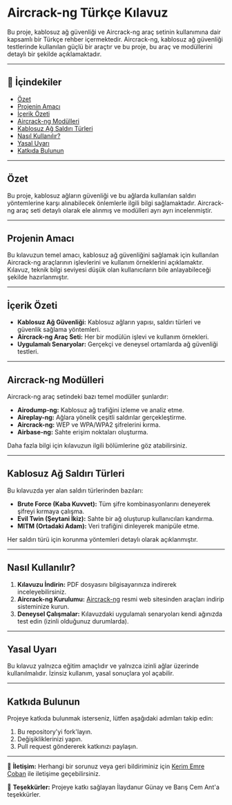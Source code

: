 # Aircrack-ng Türkçe Kılavuz

Bu proje, kablosuz ağ güvenliği ve Aircrack-ng araç setinin kullanımına dair kapsamlı bir Türkçe rehber içermektedir. Aircrack-ng, kablosuz ağ güvenliği testlerinde kullanılan güçlü bir araçtır ve bu proje, bu araç ve modüllerini detaylı bir şekilde açıklamaktadır.

---

## 📘 İçindekiler

- [Özet](#özet)
- [Projenin Amacı](#projenin-amacı)
- [İçerik Özeti](#içerik-özeti)
- [Aircrack-ng Modülleri](#aircrack-ng-modülleri)
- [Kablosuz Ağ Saldırı Türleri](#kablosuz-ağ-saldırı-türleri)
- [Nasıl Kullanılır?](#nasıl-kullanılır)
- [Yasal Uyarı](#yasal-uyarı)
- [Katkıda Bulunun](#katkıda-bulunun)

---

## Özet

Bu proje, kablosuz ağların güvenliği ve bu ağlarda kullanılan saldırı yöntemlerine karşı alınabilecek önlemlerle ilgili bilgi sağlamaktadır. Aircrack-ng araç seti detaylı olarak ele alınmış ve modülleri ayrı ayrı incelenmiştir.

---

## Projenin Amacı

Bu kılavuzun temel amacı, kablosuz ağ güvenliğini sağlamak için kullanılan Aircrack-ng araçlarının işlevlerini ve kullanım örneklerini açıklamaktır. Kılavuz, teknik bilgi seviyesi düşük olan kullanıcıların bile anlayabileceği şekilde hazırlanmıştır.

---

## İçerik Özeti

- **Kablosuz Ağ Güvenliği:** Kablosuz ağların yapısı, saldırı türleri ve güvenlik sağlama yöntemleri.
- **Aircrack-ng Araç Seti:** Her bir modülün işlevi ve kullanım örnekleri.
- **Uygulamalı Senaryolar:** Gerçekçi ve deneysel ortamlarda ağ güvenliği testleri.

---

## Aircrack-ng Modülleri

Aircrack-ng araç setindeki bazı temel modüller şunlardır:

- **Airodump-ng:** Kablosuz ağ trafiğini izleme ve analiz etme.
- **Aireplay-ng:** Ağlara yönelik çeşitli saldırılar gerçekleştirme.
- **Aircrack-ng:** WEP ve WPA/WPA2 şifrelerini kırma.
- **Airbase-ng:** Sahte erişim noktaları oluşturma.

Daha fazla bilgi için kılavuzun ilgili bölümlerine göz atabilirsiniz.

---

## Kablosuz Ağ Saldırı Türleri

Bu kılavuzda yer alan saldırı türlerinden bazıları:

- **Brute Force (Kaba Kuvvet):** Tüm şifre kombinasyonlarını deneyerek şifreyi kırmaya çalışma.
- **Evil Twin (Şeytani İkiz):** Sahte bir ağ oluşturup kullanıcıları kandırma.
- **MITM (Ortadaki Adam):** Veri trafiğini dinleyerek manipüle etme.

Her saldırı türü için korunma yöntemleri detaylı olarak açıklanmıştır.

---

## Nasıl Kullanılır?

1. **Kılavuzu İndirin:** PDF dosyasını bilgisayarınıza indirerek inceleyebilirsiniz.
2. **Aircrack-ng Kurulumu:** [Aircrack-ng](https://www.aircrack-ng.org/) resmi web sitesinden araçları indirip sisteminize kurun.
3. **Deneysel Çalışmalar:** Kılavuzdaki uygulamalı senaryoları kendi ağınızda test edin (izinli olduğunuz durumlarda).

---

## Yasal Uyarı

Bu kılavuz yalnızca eğitim amaçlıdır ve yalnızca izinli ağlar üzerinde kullanılmalıdır. İzinsiz kullanım, yasal sonuçlara yol açabilir.

---

## Katkıda Bulunun

Projeye katkıda bulunmak isterseniz, lütfen aşağıdaki adımları takip edin:

1. Bu repository'yi fork'layın.
2. Değişikliklerinizi yapın.
3. Pull request göndererek katkınızı paylaşın.

---

📧 **İletişim:** Herhangi bir sorunuz veya geri bildiriminiz için [Kerim Emre Çoban](mailto:kerim.ko37@gmail.com) ile iletişime geçebilirsiniz.

🌟 **Teşekkürler:** Projeye katkı sağlayan İlaydanur Günay ve Barış Cem Ant'a teşekkürler.
